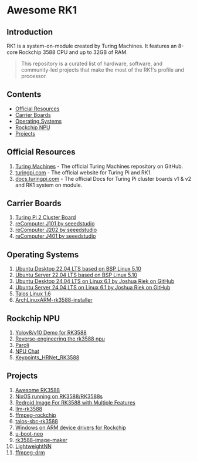 # Awesome RK1

## Introduction 

RK1 is a system-on-module created by Turing Machines. It features an 8-core Rockchip 3588 CPU and up to 32GB of RAM.

> This repository is a curated list of hardware, software, and community-led projects that make the most of the RK1's profile and processor.

## Contents

- [Official Resources](#official-resources)
- [Carrier Boards](#carrier-boards)
- [Operating Systems](#operating-systems)
- [Rockchip NPU](#rockchip-npu)
- [Projects](#projects)

## Official Resources
1. [Turing Machines](https://github.com/turing-machines) - The official Turing Machines repository on GitHub.
2. [turingpi.com](https://turingpi.com) - The official website for Turing Pi and RK1.
3. [docs.turingpi.com](https://docs.turingpi.com) - The official Docs for Turing Pi cluster boards v1 & v2 and RK1 system on module.

## Carrier Boards
1. [Turing Pi 2 Cluster Board](https://turingpi.com/product/turing-pi-2-5/)
2. [reComputer J101 by seeedstudio](https://www.seeedstudio.com/reComputer-J101-v2-Carrier-Board-for-Jetson-Nano-p-5396.html)
3. [reComputer J202 by seeedstudio](https://www.seeedstudio.com/reComputer-J202-Carrier-Board-for-Jetson-Xavier-NX-p-5397.html)
4. [reComputer J401 by seeedstudio](https://www.seeedstudio.com/reComputer-J401-Carrier-Board-for-Jetson-Orin-NX-Orin-Nano-p-5636.html)

## Operating Systems
1. [Ubuntu Desktop 22.04 LTS based on BSP Linux 5.10](https://firmware.turingpi.com/turing-rk1/ubuntu_22.04_rockchip_linux/)
2. [Ubuntu Server 22.04 LTS based on BSP Linux 5.10](https://firmware.turingpi.com/turing-rk1/ubuntu_22.04_rockchip_linux/)
3. [Ubuntu Desktop 24.04 LTS on Linux 6.1 by Joshua Riek on GitHub](https://joshua-riek.github.io/ubuntu-rockchip-download/boards/turing-rk1.html)
4. [Ubuntu Server 24.04 LTS on Linux 6.1 by Joshua Riek on GitHub](https://joshua-riek.github.io/ubuntu-rockchip-download/boards/turing-rk1.html)
5. [Talos Linux 1.6](https://firmware.turingpi.com/turing-rk1/talos/)
6. [ArchLinuxARM-rk3588-installer](https://github.com/SputnikRocket/ArchLinuxARM-rk3588-installer)

## Rockchip NPU
1. [Yolov8/v10 Demo for RK3588](https://github.com/kaylorchen/rk3588-yolo-demo)
3. [Reverse-engineering the rk3588 npu](https://github.com/mtx512/rk3588-npu)
4. [Paroli](https://github.com/marty1885/paroli)
5. [NPU Chat](https://github.com/av1d/NPU-Chat)
6. [Keypoints_HRNet_RK3588](https://github.com/Applied-Deep-Learning-Lab/Keypoints_HRNet_RK3588)

## Projects
1. [Awesome RK3588](https://github.com/choushunn/awesome-RK3588)
2. [NixOS running on RK3588/RK3588s](https://github.com/ryan4yin/nixos-rk3588)
3. [Redroid Image For RK3588 with Multiple Features](https://github.com/CNflysky/redroid-rk3588)
4. [llm-rk3588](https://github.com/Chrisz236/llm-rk3588)
5. [ffmpeg-rockchip](https://github.com/nyanmisaka/ffmpeg-rockchip)
6. [talos-sbc-rk3588](https://github.com/milas/talos-sbc-rk3588)
7. [Windows on ARM device drivers for Rockchip](https://github.com/worproject/Rockchip-Windows-Drivers)
8. [u-boot-neo](https://github.com/shimmyshai00/u-boot-neo)
9. [rk3588-image-maker](https://github.com/openFyde/rk3588-image-maker)
10. [LightweightNN](https://github.com/xtuzhu/LightweightNN)
11. [ffmpeg-drm](https://github.com/avafinger/ffmpeg-drm)
